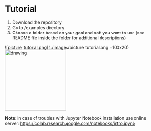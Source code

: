 # Tutorial

1. Download the repository
2. Go to /examples directory
3. Choose a folder based on your goal and soft you want to use (see README file inside the folder for additional descriptions)

![picture_tutorial.png](../images/picture_tutorial.png =100x20) 
<img src="../images/picture_tutorial.png" alt="drawing" width="200"/>
<br/>
<br/>
**Note:** in case of troubles with Jupyter Notebook installation use online server: 
https://colab.research.google.com/notebooks/intro.ipynb 


